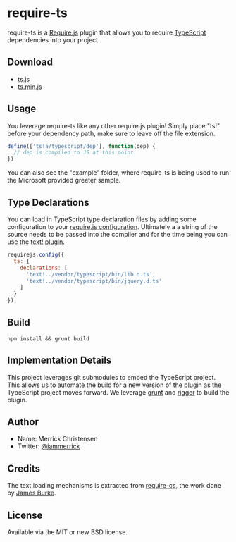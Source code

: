 # require-ts

require-ts is a [Require.js](http://requirejs.org) plugin that allows you to require [TypeScript](http://www.typescriptlang.org/) dependencies into your project.

## Download

- [ts.js](http://raw.github.com/iammerrick/require-ts/master/build/ts.js)
- [ts.min.js](http://raw.github.com/iammerrick/require-ts/master/build/ts.min.js)

## Usage

You leverage require-ts like any other require.js plugin! Simply place "ts!" before your dependency path, make sure to leave off the file extension.

```javascript
define(['ts!a/typescript/dep'], function(dep) {
  // dep is compiled to JS at this point.
});
```

You can also see the "example" folder, where require-ts is being used to run the Microsoft provided greeter sample.

## Type Declarations

You can load in TypeScript type declaration files by adding some configuration to your [require.js configuration](http://requirejs.org/docs/api.html#config). Ultimately a a string of the source needs to be passed into the compiler and for the time being you can use the [text! plugin](https://github.com/requirejs/text).

```javascript
requirejs.config({
  ts: {
    declarations: [
      'text!../vendor/typescript/bin/lib.d.ts',
      'text!../vendor/typescript/bin/jquery.d.ts'
    ]
  }
});
```

## Build

`npm install && grunt build`

## Implementation Details

This project leverages git submodules to embed the TypeScript project. This allows us to automate the build for a new version of the plugin as the TypeScript project moves forward. We leverage [grunt](http://gruntjs.com) and [rigger](https://github.com/buildjs/rigger) to build the plugin.

## Author

- Name: Merrick Christensen
- Twitter: [@iammerrick](http://twitter.com/iammerrick)

## Credits

The text loading mechanisms is extracted from [require-cs](https://github.com/jrburke/require-cs), the work done by [James Burke](http://jrburke.com/).

## License

Available via the MIT or new BSD license.